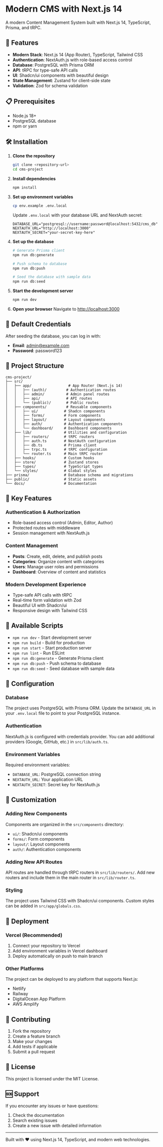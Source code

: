 # Modern CMS with Next.js 14

A modern Content Management System built with Next.js 14, TypeScript, Prisma, and tRPC.

## 🚀 Features

- **Modern Stack**: Next.js 14 (App Router), TypeScript, Tailwind CSS
- **Authentication**: NextAuth.js with role-based access control
- **Database**: PostgreSQL with Prisma ORM
- **API**: tRPC for type-safe API calls
- **UI**: Shadcn/ui components with beautiful design
- **State Management**: Zustand for client-side state
- **Validation**: Zod for schema validation

## 📋 Prerequisites

- Node.js 18+ 
- PostgreSQL database
- npm or yarn

## 🛠️ Installation

1. **Clone the repository**
   ```bash
   git clone <repository-url>
   cd cms-project
   ```

2. **Install dependencies**
   ```bash
   npm install
   ```

3. **Set up environment variables**
   ```bash
   cp env.example .env.local
   ```
   
   Update `.env.local` with your database URL and NextAuth secret:
   ```env
   DATABASE_URL="postgresql://username:password@localhost:5432/cms_db"
   NEXTAUTH_URL="http://localhost:3000"
   NEXTAUTH_SECRET="your-secret-key-here"
   ```

4. **Set up the database**
   ```bash
   # Generate Prisma client
   npm run db:generate
   
   # Push schema to database
   npm run db:push
   
   # Seed the database with sample data
   npm run db:seed
   ```

5. **Start the development server**
   ```bash
   npm run dev
   ```

6. **Open your browser**
   Navigate to [http://localhost:3000](http://localhost:3000)

## 🔐 Default Credentials

After seeding the database, you can log in with:

- **Email**: admin@example.com
- **Password**: password123

## 📁 Project Structure

```
cms-project/
├── src/
│   ├── app/                 # App Router (Next.js 14)
│   │   ├── (auth)/         # Authentication routes
│   │   ├── admin/          # Admin panel routes
│   │   ├── api/            # API routes
│   │   └── (public)/       # Public routes
│   ├── components/         # Reusable components
│   │   ├── ui/            # Shadcn components
│   │   ├── forms/         # Form components
│   │   ├── layout/        # Layout components
│   │   ├── auth/          # Authentication components
│   │   └── dashboard/     # Dashboard components
│   ├── lib/               # Utilities and configuration
│   │   ├── routers/       # tRPC routers
│   │   ├── auth.ts        # NextAuth configuration
│   │   ├── db.ts          # Prisma client
│   │   ├── trpc.ts        # tRPC configuration
│   │   └── router.ts      # Main tRPC router
│   ├── hooks/             # Custom hooks
│   ├── store/             # Zustand stores
│   ├── types/             # TypeScript types
│   └── styles/            # Global styles
├── prisma/                # Database schema and migrations
├── public/                # Static assets
└── docs/                  # Documentation
```

## 🎯 Key Features

### Authentication & Authorization
- Role-based access control (Admin, Editor, Author)
- Protected routes with middleware
- Session management with NextAuth.js

### Content Management
- **Posts**: Create, edit, delete, and publish posts
- **Categories**: Organize content with categories
- **Users**: Manage user roles and permissions
- **Dashboard**: Overview of content and statistics

### Modern Development Experience
- Type-safe API calls with tRPC
- Real-time form validation with Zod
- Beautiful UI with Shadcn/ui
- Responsive design with Tailwind CSS

## 🚀 Available Scripts

- `npm run dev` - Start development server
- `npm run build` - Build for production
- `npm run start` - Start production server
- `npm run lint` - Run ESLint
- `npm run db:generate` - Generate Prisma client
- `npm run db:push` - Push schema to database
- `npm run db:seed` - Seed database with sample data

## 🔧 Configuration

### Database
The project uses PostgreSQL with Prisma ORM. Update the `DATABASE_URL` in your `.env.local` file to point to your PostgreSQL instance.

### Authentication
NextAuth.js is configured with credentials provider. You can add additional providers (Google, GitHub, etc.) in `src/lib/auth.ts`.

### Environment Variables
Required environment variables:
- `DATABASE_URL`: PostgreSQL connection string
- `NEXTAUTH_URL`: Your application URL
- `NEXTAUTH_SECRET`: Secret key for NextAuth.js

## 🎨 Customization

### Adding New Components
Components are organized in the `src/components` directory:
- `ui/`: Shadcn/ui components
- `forms/`: Form components
- `layout/`: Layout components
- `auth/`: Authentication components

### Adding New API Routes
API routes are handled through tRPC routers in `src/lib/routers/`. Add new routers and include them in the main router in `src/lib/router.ts`.

### Styling
The project uses Tailwind CSS with Shadcn/ui components. Custom styles can be added in `src/app/globals.css`.

## 🚀 Deployment

### Vercel (Recommended)
1. Connect your repository to Vercel
2. Add environment variables in Vercel dashboard
3. Deploy automatically on push to main branch

### Other Platforms
The project can be deployed to any platform that supports Next.js:
- Netlify
- Railway
- DigitalOcean App Platform
- AWS Amplify

## 🤝 Contributing

1. Fork the repository
2. Create a feature branch
3. Make your changes
4. Add tests if applicable
5. Submit a pull request

## 📄 License

This project is licensed under the MIT License.

## 🆘 Support

If you encounter any issues or have questions:
1. Check the documentation
2. Search existing issues
3. Create a new issue with detailed information

---

Built with ❤️ using Next.js 14, TypeScript, and modern web technologies.
